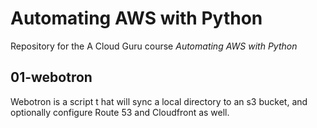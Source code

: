 # Automating AWS with Python
Repository for the A Cloud Guru course *Automating AWS with Python*

## 01-webotron

Webotron is a script t hat will sync a local directory to an s3 bucket, and optionally configure Route 53 and Cloudfront as well.
